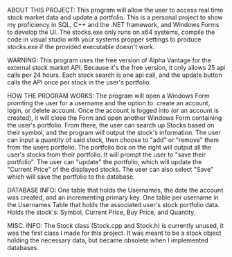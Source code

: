 ABOUT THIS PROJECT:
This program will allow the user to access real time stock market data and update a portfolio. 
This is a personal project to show my proficiency in SQL, C++ and the .NET framework, and Windows Forms to develop the UI.
The stocks.exe only runs on x64 systems, compile the code in visual studio with your systems propper settings to produce stocks.exe if the provided executable doesn't work. 


WARNING:
This program uses the free version of Alpha Vantage for the external stock market API. Because it's the free version, it only allows 25 api calls per 24 hours. Each stock search is one api call, and the update button calls the API once per stock in the user's portfolio.

HOW THE PROGRAM WORKS:
The program will open a Windows Form promting the user for a username and the option to: create an account, login, or delete account. 
Once the account is logged into (or an account is created), it will close the Form and open another Windows Form containing the user's portfolio.
From there, the user can search up Stocks based on their symbol, and the program will output the stock's information. The user can input a quantity of said stock, then choose to "add" or "remove" them from the users portfolio.
The portfolio box on the right will output all the user's stocks from their portfolio. It will prompt the user to "save their portfolio". 
The user can "update" the portfolio, which will update the "Current Price" of the displayed stocks. The user can also select "Save" which will save the portfolio to the database.


DATABASE INFO:
One table that holds the Usernames, the date the account was created, and an incrementing primary key.
One table per username in the Usernames Table that holds the associated user's stock portfolio data. Holds the stock's: Symbol, Current Price, Buy Price, and Quantity. 


MISC. INFO:
The Stock class (Stock.cpp and Stock.h) is currently unused, it was the first class I made for this project. It was meant to be a stock object holding the necessary data, but became obsolete when I implemented databases.
